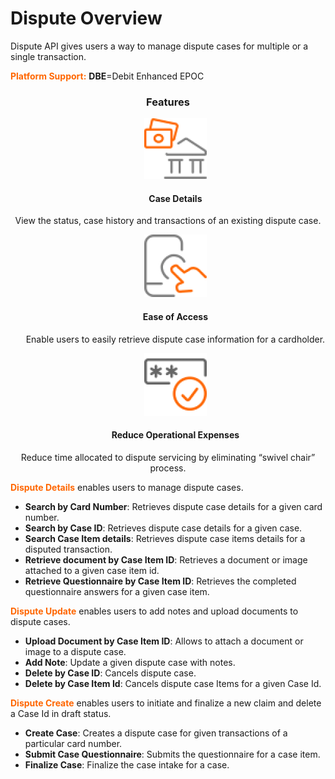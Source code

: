 # Dispute Overview

Dispute API gives users a way to manage dispute cases for multiple or a single transaction.

 

**<span style="color:#ff6600;">Platform Support:</span>** **DBE**=Debit Enhanced EPOC

 <h3 style="text-align: center">Features</h3>

<style>
.col-md-4 ul li {
    list-style: none;
}
</style>

<div class="row" style="text-align:center;" markdown=1>
<div class="col-md-4" markdown=1>

*   ![](assets/images/case-details.png)
    
    #### Case Details
    
   View the status, case history and transactions of an existing dispute case.

</div>
<div class="col-md-4" markdown=1>

*   ![](assets/images/ease-of-access.png)

    #### Ease of Access
    
    Enable users to easily retrieve dispute case information for a cardholder.

</div>
<div class="col-md-4" markdown=1>

*   ![](assets/images/access-card.png)
    
    #### Reduce Operational Expenses
    
   Reduce time allocated to dispute servicing by eliminating “swivel chair” process.
    
</div>
</div>



<span style="color:#ff6600;">**Dispute Details**</span> enables users to manage dispute cases. 
* **Search by Card Number**: Retrieves dispute case details for a given card number.  
* **Search by Case ID**: Retrieves dispute case details for a given case.
* **Search Case Item details**: Retrieves dispute case items details for a disputed transaction.
* **Retrieve document by Case Item ID**: Retrieves  a document or image attached to a given case item id. <br>
* **Retrieve Questionnaire by Case Item ID**: Retrieves  the completed questionnaire answers for a given case item.
 

<span style="color:#ff6600;">**Dispute Update**</span> enables users to add notes and upload documents to dispute cases.
* **Upload Document by Case Item ID**: Allows to attach a document or image to a dispute case.
* **Add Note**: Update a given dispute case with notes.
* **Delete by Case ID**: Cancels dispute case.
* **Delete by Case Item Id**: Cancels dispute case Items for a given Case Id.
 

<span style="color:#ff6600;">**Dispute Create**</span> enables users to initiate and finalize a new claim and delete a Case Id in draft status.
* **Create Case**: Creates a dispute case for given transactions of a particular card number.
* **Submit Case Questionnaire**: Submits the questionnaire for a case item.
* **Finalize Case**: Finalize the case intake for a case.
